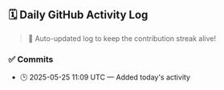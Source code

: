 ## 🗓️ Daily GitHub Activity Log

> 🤖 Auto-updated log to keep the contribution streak alive!

### ✅ Commits

- 🕒 2025-05-25 11:09 UTC — Added today's activity

